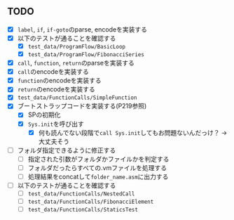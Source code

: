 ## TODO
- [x] `label`, `if`, `if-goto`のparse, encodeを実装する
- [x] 以下のテストが通ることを確認する
    - [x] `test_data/ProgramFlow/BasicLoop`
    - [x] `test_data/ProgramFlow/FibonacciSeries`
- [x] `call`, `function`, `return`のparseを実装する
- [x] `call`のencodeを実装する
- [x] `function`のencodeを実装する
- [x] `return`のencodeを実装する
- [x] `test_data/FunctionCalls/SimpleFunction`
- [x] ブートストラップコードを実装する(P219参照)
    - [x] SPの初期化
    - [x] `Sys.init`を呼び出す
        - [x] 何も読んでない段階で`call Sys.init`してもお問題ないんだっけ？ -> 大丈夫そう
- [ ] フォルダ指定できるように修正する
    - [ ] 指定された引数がフォルダかファイルかを判定する
    - [ ] フォルダだったらすべての.vmファイルを処理する
    - [ ] 処理結果をconcatして`folder_name.asm`に出力する
- [ ] 以下のテストが通ることを確認する
    - [ ] `test_data/FunctionCalls/NestedCall`
    - [ ] `test_data/FunctionCalls/FibonacciElement`
    - [ ] `test_data/FunctionCalls/StaticsTest`
